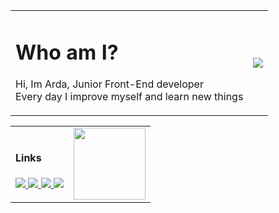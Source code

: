 <table>
  <tr>
    <td>
      <h1>Who am I?</h1>
      <p>
       Hi, Im Arda, Junior Front-End developer<br>
       Every day I improve myself and learn new things
      </p>
    </td>
    <td>
      <img src="https://github-readme-stats.vercel.app/api?username=ardasarico&&show_icons=true&theme=radical">
    </td>
  </tr>
</table>
<table>
  <tr>
    <td colspan="1">
      <h4>Links</h4>
      <a target="_blank" href="https://instagram.com/ardasarico">
        <img src="https://img.shields.io/badge/Instagram-E4405F?style=for-the-badge&logo=instagram&logoColor=white">
      </a>
      <a href="https://www.linkedin.com/in/arda-sar%C4%B1-019a29237/">
        <img src="https://img.shields.io/badge/LinkedIn-0077B5?style=for-the-badge&logo=linkedin&logoColor=white">
      </a>
      <a href="https://www.fiverr.com/ardasarico">
        <img src="https://img.shields.io/badge/fiverr-1DBF73?style=for-the-badge&logo=fiverr&logoColor=white">
      </a>
      <a href="https://discord.gg/659fPygfXE">
        <img src="https://img.shields.io/badge/Discord-5865F2?style=for-the-badge&logo=discord&logoColor=white">
      </a>
    </td>
    <td colspan="1">
      <img height="115px" src="https://imgyukle.com/f/2022/06/12/Vx5Ytt.png">
    </td>
  </tr>
</table>
